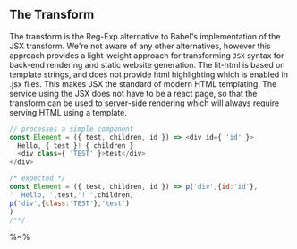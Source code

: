 ## The Transform

The transform is the Reg-Exp alternative to Babel's implementation of the JSX transform. We're not aware of any other alternatives, however this approach provides a light-weight approach for transforming `JSX` syntax for back-end rendering and static website generation. The lit-html is based on template strings, and does not provide html highlighting which is enabled in .jsx files. This makes JSX the standard of modern HTML templating. The service using the JSX does not have to be a react page, so that the transform can be used to server-side rendering which will always require serving HTML using a template.

```js
// processes a simple component
const Element = ({ test, children, id }) => <div id={ 'id' }>
  Hello, { test }! { children }
  <div class={ 'TEST' }>test</div>
</div>

/* expected */
const Element = ({ test, children, id }) => p('div',{id:'id'},
'  Hello, ',test,'! ',children,
p('div',{class:'TEST'},'test')
)
/**/
```

%~%
